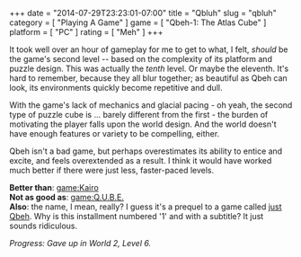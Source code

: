 +++
date = "2014-07-29T23:23:01-07:00"
title = "Qbluh"
slug = "qbluh"
category = [ "Playing A Game" ]
game = [ "Qbeh-1: The Atlas Cube" ]
platform = [ "PC" ]
rating = [ "Meh" ]
+++

It took well over an hour of gameplay for me to get to what, I felt, <i>should</i> be the game's second level -- based on the complexity of its platform and puzzle design.  This was actually the <i>tenth</i> level.  Or maybe the eleventh.  It's hard to remember, because they all blur together; as beautiful as Qbeh can look, its environments quickly become repetitive and dull.

With the game's lack of mechanics and glacial pacing - oh yeah, the second type of puzzle cube is ... barely different from the first - the burden of motivating the player falls upon the world design.  And the world doesn't have enough features or variety to be compelling, either.

Qbeh isn't a bad game, but perhaps overestimates its ability to entice and excite, and feels overextended as a result.  I think it would have worked much better if there were just less, faster-paced levels.

<b>Better than</b>: <game:Kairo>  
<b>Not as good as</b>: <game:Q.U.B.E.>  
<b>Also</b>: the name, I mean, really?  I guess it's a prequel to a game called <a href="http://www.desura.com/games/qbeh">just Qbeh</a>.  Why is this installment numbered '1' and with a subtitle?  It just sounds ridiculous.

<i>Progress: Gave up in World 2, Level 6.</i>